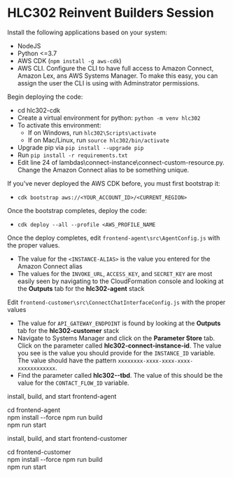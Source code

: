 
# HLC302 Reinvent Builders Session

Install the following applications based on your system:
- NodeJS  
- Python <=3.7  
- AWS CDK (`npm install -g aws-cdk`)  
- AWS CLI. Configure the CLI to have full access to Amazon Connect, Amazon Lex, ans AWS Systems Manager. To make this easy, you can assign the user the CLI is using with Adminstrator permissions.

Begin deploying the code:
- cd hlc302-cdk  
- Create a virtual environment for python: `python -m venv hlc302`
- To activate this environment:
  - If on Windows, run `hlc302\Scripts\activate`
  - If on Mac/Linux, run `source hlc302/bin/activate`
- Upgrade pip via `pip install --upgrade pip`
- Run `pip install -r requirements.txt`
- Edit line 24 of lambdas\connect-instance\connect-custom-resource.py. Change the Amazon Connect alias to be something unique. 

If you've never deployed the AWS CDK before, you must first bootstrap it:
- `cdk bootstrap aws://<YOUR_ACCOUNT_ID>/<CURRENT_REGION>`

Once the bootstrap completes, deploy the code:
- `cdk deploy --all --profile <AWS_PROFILE_NAME`

Once the deploy completes, edit `frontend-agent\src\AgentConfig.js` with the proper values. 
- The value for the `<INSTANCE-ALIAS>` is the value you entered for the Amazon Connect alias
- The values for the `INVOKE_URL`, `ACCESS_KEY`, and `SECRET_KEY` are most easily seen by navigating to the CloudFormation console and looking at the **Outputs** tab for the **hlc302-agent** stack

Edit `frontend-customer\src\ConnectChatInterfaceConfig.js` with the proper values  
- The value for `API_GATEWAY_ENDPOINT` is found by looking at the **Outputs** tab for the **hlc302-customer** stack
- Navigate to Systems Manager and click on the **Parameter Store** tab. Click on the parameter called **hlc302-connect-instance-id**. The value you see is the value you should provide for the `INSTANCE_ID` variable. The value should have the pattern `xxxxxxxx-xxxx-xxxx-xxxx-xxxxxxxxxxxx`.
- Find the parameter called **hlc302--tbd**. The value of this should be the value for the `CONTACT_FLOW_ID` variable.


install, build, and start frontend-agent  

cd frontend-agent  
npm install --force
npm run build  
npm run start  

install, build, and start frontend-customer  

cd frontend-customer  
npm install --force
npm run build  
npm run start  
